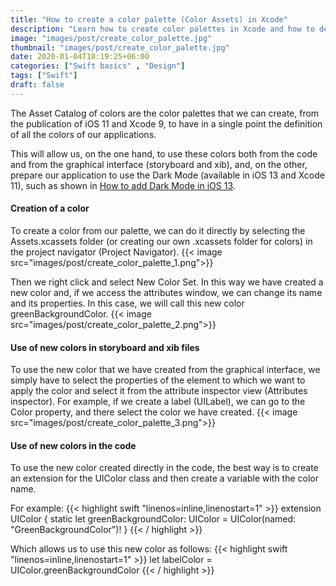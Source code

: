 ```yaml
---
title: "How to create a color palette (Color Assets) in Xcode"
description: "Learn how to create color palettes in Xcode and how to define all the colors in an application in a single point."
image: "images/post/create_color_palette.jpg"
thumbnail: "images/post/create_color_palette.jpg"
date: 2020-01-04T18:19:25+06:00
categories: ["Swift basics" , "Design"]
tags: ["Swift"]
draft: false
---
```

The Asset Catalog of colors are the color palettes that we can create, from the publication of iOS 11 and Xcode 9, to have in a single point the definition of all the colors of our applications.

This will allow us, on the one hand, to use these colors both from the code and from the graphical interface (storyboard and xib), and, on the other, prepare our application to use the Dark Mode (available in iOS 13 and Xcode 11), such as shown in [How to add Dark Mode in iOS 13](https://codderlly.com/blog/add_dark_mode_ios/).
#### Creation of a color

To create a color from our palette, we can do it directly by selecting the Assets.xcassets folder (or creating our own .xcassets folder for colors) in the project navigator (Project Navigator).
{{< image src="images/post/create_color_palette_1.png">}}


Then we right click and select New Color Set. In this way we have created a new color and, if we access the attributes window, we can change its name and its properties. In this case, we will call this new color greenBackgroundColor.
{{< image src="images/post/create_color_palette_2.png">}}

#### Use of new colors in storyboard and xib files

To use the new color that we have created from the graphical interface, we simply have to select the properties of the element to which we want to apply the color and select it from the attribute inspector view (Attributes inspector). For example, if we create a label (UILabel), we can go to the Color property, and there select the color we have created.
{{< image src="images/post/create_color_palette_3.png">}}

#### Use of new colors in the code

To use the new color created directly in the code, the best way is to create an extension for the UIColor class and then create a variable with the color name.

For example:
{{< highlight swift "linenos=inline,linenostart=1" >}}
extension UIColor {
  static let greenBackgroundColor: UIColor = UIColor(named: "GreenBackgroundColor")!
}
{{< / highlight >}}

Which allows us to use this new color as follows:
{{< highlight swift "linenos=inline,linenostart=1" >}}
 let labelColor = UIColor.greenBackgroundColor
{{< / highlight >}}
